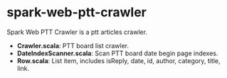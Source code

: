 # spark-web-ptt-crawler

Spark Web PTT Crawler is a ptt articles crawler.

* **Crawler.scala**: PTT board list crawler.
* **DateIndexScanner.scala**: Scan PTT board date begin page indexes.
* **Row.scala**: List item, includes isReply, date, id, author, category, title, link.
